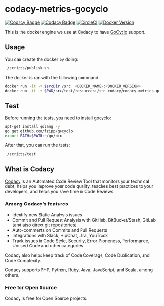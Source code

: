 # codacy-metrics-gocyclo

[![Codacy Badge](https://api.codacy.com/project/badge/Grade/bf84767dabda4586bdb8a7c434c1f568)](https://www.codacy.com/app/Codacy/codacy-metrics-gocyclo?utm_source=github.com&amp;utm_medium=referral&amp;utm_content=codacy/codacy-metrics-gocyclo&amp;utm_campaign=Badge_Grade)
[![Codacy Badge](https://api.codacy.com/project/badge/Coverage/bf84767dabda4586bdb8a7c434c1f568)](https://www.codacy.com/app/Codacy/codacy-metrics-gocyclo?utm_source=github.com&utm_medium=referral&utm_content=codacy/codacy-metrics-gocyclo&utm_campaign=Badge_Coverage)
[![CircleCI](https://circleci.com/gh/codacy/codacy-metrics-gocyclo.svg?style=svg)](https://circleci.com/gh/codacy/codacy-metrics-gocyclo)
[![Docker Version](https://images.microbadger.com/badges/version/codacy/codacy-metrics-gocyclo.svg)](https://microbadger.com/images/codacy/codacy-metrics-gocyclo "Get your own version badge on microbadger.com")

This is the docker engine we use at Codacy to have [GoCyclo](https://github.com/fzipp/gocyclo) support.

## Usage

You can create the docker by doing:

```bash
./scripts/publish.sh
```

The docker is ran with the following command:

```bash
docker run -it -v $srcDir:/src  <DOCKER_NAME>:<DOCKER_VERSION>
docker run -it -v $PWD/src/test/resources:/src codacy/codacy-metrics-gocyclo:latest
```

## Test

Before running the tests, you need to install gocyclo:

```bash
apt-get install golang -y
go get github.com/fzipp/gocyclo
export PATH=$PATH:~/go/bin
```

After that, you can run the tests:

```bash
./scripts/test
```

## What is Codacy

[Codacy](https://www.codacy.com/) is an Automated Code Review Tool that monitors your technical debt, helps you improve your code quality, teaches best practices to your developers, and helps you save time in Code Reviews.

### Among Codacy’s features

- Identify new Static Analysis issues
- Commit and Pull Request Analysis with GitHub, BitBucket/Stash, GitLab (and also direct git repositories)
- Auto-comments on Commits and Pull Requests
- Integrations with Slack, HipChat, Jira, YouTrack
- Track issues in Code Style, Security, Error Proneness, Performance, Unused Code and other categories

Codacy also helps keep track of Code Coverage, Code Duplication, and Code Complexity.

Codacy supports PHP, Python, Ruby, Java, JavaScript, and Scala, among others.

### Free for Open Source

Codacy is free for Open Source projects.
